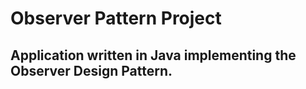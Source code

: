 # Observer Pattern Project

## Application written in Java implementing the Observer Design Pattern.